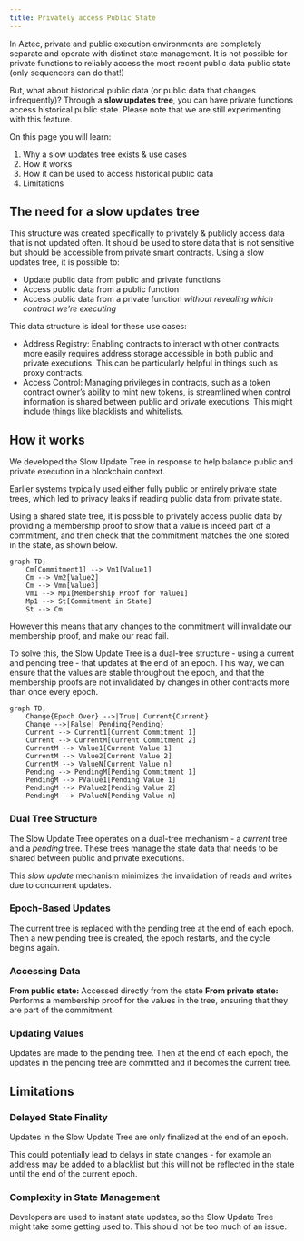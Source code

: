 ```yaml
---
title: Privately access Public State
---
```


In Aztec, private and public execution environments are completely separate and operate with distinct state management. It is not possible for private functions to reliably access the most recent public data public state (only sequencers can do that!)

But, what about historical public data (or public data that changes infrequently)? Through a **slow updates tree**, you can have private functions access historical public state. Please note that we are still experimenting with this feature.

On this page you will learn:

1. Why a slow updates tree exists & use cases
2. How it works
3. How it can be used to access historical public data
4. Limitations

## The need for a slow updates tree

This structure was created specifically to privately & publicly access data that is not updated often. It should be used to store data that is not sensitive but should be accessible from private smart contracts. Using a slow updates tree, it is possible to:

- Update public data from public and private functions
- Access public data from a public function
- Access public data from a private function _without revealing which contract we're executing_

This data structure is ideal for these use cases:

- Address Registry: Enabling contracts to interact with other contracts more easily requires address storage accessible in both public and private executions. This can be particularly helpful in things such as proxy contracts.
- Access Control: Managing privileges in contracts, such as a token contract owner’s ability to mint new tokens, is streamlined when control information is shared between public and private executions. This might include things like blacklists and whitelists.

## How it works

We developed the Slow Update Tree in response to help balance public and private execution in a blockchain context.

Earlier systems typically used either fully public or entirely private state trees, which led to privacy leaks if reading public data from private state.

Using a shared state tree, it is possible to privately access public data by providing a membership proof to show that a value is indeed part of a commitment, and then check that the commitment matches the one stored in the state, as shown below.

```mermaid
graph TD;
    Cm[Commitment1] --> Vm1[Value1]
    Cm --> Vm2[Value2]
    Cm --> Vmn[Value3]
    Vm1 --> Mp1[Membership Proof for Value1]
    Mp1 --> St[Commitment in State]
    St --> Cm
```

However this means that any changes to the commitment will invalidate our membership proof, and make our read fail.

To solve this, the Slow Update Tree is a dual-tree structure - using a current and pending tree - that updates at the end of an epoch. This way, we can ensure that the values are stable throughout the epoch, and that the membership proofs are not invalidated by changes in other contracts more than once every epoch.

```mermaid
graph TD;
    Change{Epoch Over} -->|True| Current{Current}
    Change -->|False| Pending{Pending}
    Current --> Current1[Current Commitment 1]
    Current --> CurrentM[Current Commitment 2]
    CurrentM --> Value1[Current Value 1]
    CurrentM --> Value2[Current Value 2]
    CurrentM --> ValueN[Current Value n]
    Pending --> PendingM[Pending Commitment 1]
    PendingM --> PValue1[Pending Value 1]
    PendingM --> PValue2[Pending Value 2]
    PendingM --> PValueN[Pending Value n]
```

### Dual Tree Structure

The Slow Update Tree operates on a dual-tree mechanism - a _current_ tree and a _pending_ tree. These trees manage the state data that needs to be shared between public and private executions.

This _slow update_ mechanism minimizes the invalidation of reads and writes due to concurrent updates.

### Epoch-Based Updates

The current tree is replaced with the pending tree at the end of each epoch. Then a new pending tree is created, the epoch restarts, and the cycle begins again.

### Accessing Data

**From public state:** Accessed directly from the state
**From private state:** Performs a membership proof for the values in the tree, ensuring that they are part of the commitment.

### Updating Values

Updates are made to the pending tree. Then at the end of each epoch, the updates in the pending tree are committed and it becomes the current tree.

## Limitations

### Delayed State Finality

Updates in the Slow Update Tree are only finalized at the end of an epoch.

This could potentially lead to delays in state changes - for example an address may be added to a blacklist but this will not be reflected in the state until the end of the current epoch.

### Complexity in State Management

Developers are used to instant state updates, so the Slow Update Tree might take some getting used to. This should not be too much of an issue. 
